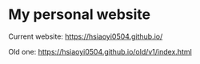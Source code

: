 # My personal website

Current website: https://hsiaoyi0504.github.io/

Old one: https://hsiaoyi0504.github.io/old/v1/index.html